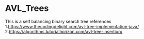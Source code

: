 # AVL_Trees
This is a self balancing binary search tree
references
1.https://www.thecodingdelight.com/avl-tree-implementation-java/
2.https://algorithms.tutorialhorizon.com/avl-tree-insertion/
